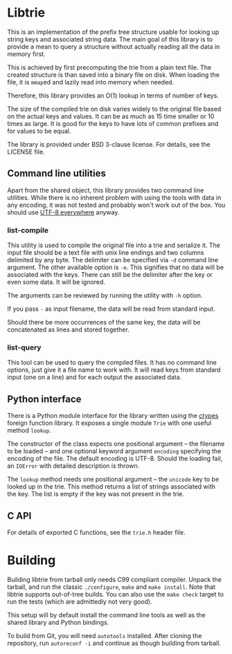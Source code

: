 # Libtrie

This is an implementation of the prefix tree structure usable for looking up
string keys and associated string data. The main goal of this library is to
provide a mean to query a structure without actually reading all the data in
memory first.

This is achieved by first precomputing the trie from a plain text file. The
created structure is than saved into a binary file on disk. When loading the
file, it is `mmap`ed and lazily read into memory when needed.

Therefore, this library provides an O(1) lookup in terms of number of keys.

The size of the compiled trie on disk varies widely to the original file based
on the actual keys and values. It can be as much as 15 time smaller or 10 times
as large. It is good for the keys to have lots of common prefixes and for
values to be equal.

The library is provided under BSD 3-clause license. For details, see the
LICENSE file.


## Command line utilities

Apart from the shared object, this library provides two command line utilities.
While there is no inherent problem with using the tools with data in any
encoding, it was not tested and probably won't work out of the box. You should
use [UTF-8 everywhere](http://www.utf8everywhere.org/) anyway.

### list-compile

This utility is used to compile the original file into a trie and serialize it.
The input file should be a text file with unix line endings and two columns
delimited by any byte. The delimiter can be specified via `-d` command line
argument. The other available option is `-e`. This signifies that no data will
be associated with the keys. There can still be the delimiter after the key or
even some data. It will be ignored.

The arguments can be reviewed by running the utility with `-h` option.

If you pass `-` as input filename, the data will be read from standard input.

Should there be more occurrences of the same key, the data will be concatenated
as lines and stored together.

### list-query

This tool can be used to query the compiled files. It has no command line
options, just give it a file name to work with. It will read keys from standard
input (one on a line) and for each output the associated data.


## Python interface

There is a Python module interface for the library written using the
[ctypes](http://docs.python.org/2/library/ctypes.html) foreign function
library. It exposes a single module `Trie` with one useful method `lookup`.

The constructor of the class expects one positional argument – the filename to
be loaded – and one optional keyword argument `encoding` specifying the
encoding of the file. The default encoding is UTF-8. Should the loading fail,
an `IOError` with detailed description is thrown.

The `lookup` method needs one positional argument – the `unicode` key to be
looked up in the trie. This method returns a list of strings associated with
the key. The list is empty if the key was not present in the trie.


## C API

For details of exported C functions, see the `trie.h` header file.


# Building

Building libtrie from tarball only needs C99 compliant compiler. Unpack the
tarball, and run the classic `./configure`, `make` and `make install`. Note
that libtrie supports out-of-tree builds. You can also use the `make check`
target to run the tests (which are admittedly not very good).

This setup will by default install the command line tools as well as the shared
library and Python bindings.

To build from Git, you will need `autotools` installed. After cloning the
repository, run `autoreconf -i` and continue as though building from tarball.
